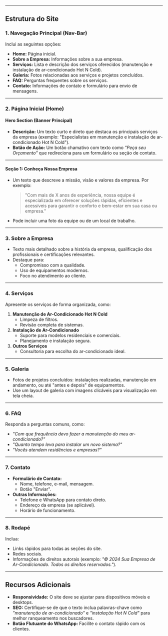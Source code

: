 

---

## **Estrutura do Site**

### **1. Navegação Principal (Nav-Bar)**
Inclui as seguintes opções:
- **Home:** Página inicial.
- **Sobre a Empresa:** Informações sobre a sua empresa.
- **Serviços:** Lista e descrição dos serviços oferecidos (manutenção e instalação de ar-condicionado Hot N Cold).
- **Galeria:** Fotos relacionadas aos serviços e projetos concluídos.
- **FAQ:** Perguntas frequentes sobre os serviços.
- **Contato:** Informações de contato e formulário para envio de mensagens.

---

### **2. Página Inicial (Home)**

#### **Hero Section (Banner Principal)**
- **Descrição:** Um texto curto e direto que destaca os principais serviços da empresa (exemplo: "Especialistas em manutenção e instalação de ar-condicionado Hot N Cold").
- **Botão de Ação:** Um botão chamativo com texto como _"Peça seu Orçamento"_ que redireciona para um formulário ou seção de contato.

---

#### **Seção 1: Conheça Nossa Empresa**
- Um texto que descreve a missão, visão e valores da empresa. Por exemplo:
  > "Com mais de X anos de experiência, nossa equipe é especializada em oferecer soluções rápidas, eficientes e acessíveis para garantir o conforto e bem-estar em sua casa ou empresa."
- Pode incluir uma foto da equipe ou de um local de trabalho.

---

### **3. Sobre a Empresa**
- Texto mais detalhado sobre a história da empresa, qualificação dos profissionais e certificações relevantes.
- Destaque para:
  - Compromisso com a qualidade.
  - Uso de equipamentos modernos.
  - Foco no atendimento ao cliente.

---

### **4. Serviços**
Apresente os serviços de forma organizada, como:
1. **Manutenção de Ar-Condicionado Hot N Cold**
   - Limpeza de filtros.
   - Revisão completa de sistemas.
2. **Instalação de Ar-Condicionado**
   - Suporte para modelos residenciais e comerciais.
   - Planejamento e instalação segura.
3. **Outros Serviços**
   - Consultoria para escolha do ar-condicionado ideal.

---

### **5. Galeria**
- Fotos de projetos concluídos: instalações realizadas, manutenção em andamento, ou até "antes e depois" de equipamentos.
- Use um layout de galeria com imagens clicáveis para visualização em tela cheia.

---

### **6. FAQ**
Responda a perguntas comuns, como:
- _"Com que frequência devo fazer a manutenção do meu ar-condicionado?"_
- _"Quanto tempo leva para instalar um novo sistema?"_
- _"Vocês atendem residências e empresas?"_

---

### **7. Contato**
- **Formulário de Contato:**
  - Nome, telefone, e-mail, mensagem.
  - Botão "Enviar".
- **Outras Informações:**
  - Telefone e WhatsApp para contato direto.
  - Endereço da empresa (se aplicável).
  - Horário de funcionamento.

---

### **8. Rodapé**
Inclua:
- Links rápidos para todas as seções do site.
- Redes sociais.
- Informações de direitos autorais (exemplo: _"© 2024 Sua Empresa de Ar-Condicionado. Todos os direitos reservados."_).

---

## **Recursos Adicionais**
- **Responsividade:** O site deve se ajustar para dispositivos móveis e desktops.
- **SEO:** Certifique-se de que o texto inclua palavras-chave como _"manutenção de ar-condicionado"_ e _"instalação Hot N Cold"_ para melhor ranqueamento nos buscadores.
- **Botão Flutuante do WhatsApp:** Facilite o contato rápido com os clientes.
